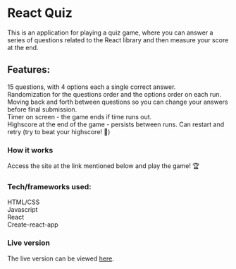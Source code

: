 # React Quiz

This is an application for playing a quiz game, where you can answer a series of questions related to the React library and then measure your score at the end.

## Features:  
15 questions, with 4 options each a single correct answer.  
Randomization for the questions order and the options order on each run.  
Moving back and forth between questions so you can change your answers before final submission.  
Timer on screen - the game ends if time runs out.  
Highscore at the end of the game - persists between runs.
Can restart and retry (try to beat your highscore! 🙂)  


### How it works
Access the site at the link mentioned below and play the game! 🏆

### Tech/frameworks used:  
HTML/CSS  
Javascript  
React  
Create-react-app  


### Live version
The live version can be viewed [here](https://react-quiz-av.vercel.app/).


